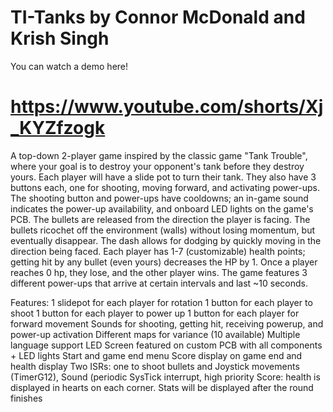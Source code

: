 # TI-Tanks by Connor McDonald and Krish Singh

You can watch a demo here! 

# https://www.youtube.com/shorts/Xj_KYZfzogk

A top-down 2-player game inspired by the classic game "Tank Trouble", where your goal is to destroy your opponent's tank before they destroy yours. Each player will have a slide pot to turn their tank. They also have 3 buttons each, one for shooting, moving forward, and activating power-ups. The shooting button and power-ups have cooldowns; an in-game sound indicates the power-up availability, and onboard LED lights on the game's PCB.  The bullets are released from the direction the player is facing. The bullets ricochet off the environment (walls) without losing momentum, but eventually disappear. The dash allows for dodging by quickly moving in the direction being faced. Each player has 1-7 (customizable) health points; getting hit by any bullet (even yours) decreases the HP by 1. Once a player reaches 0 hp, they lose, and the other player wins. The game features 3 different power-ups that arrive at certain intervals and last ~10 seconds.

Features:
1 slidepot for each player for rotation
1 button for each player to shoot
1 button for each player to power up
1 button for each player for forward movement
Sounds for shooting, getting hit, receiving powerup, and power-up activation
Different maps for variance (10 available)
Multiple language support
LED Screen featured on custom PCB with all components + LED lights
Start and game end menu
Score display on game end and health display
Two ISRs: one to shoot bullets and Joystick movements (TimerG12), Sound (periodic SysTick interrupt, high priority
Score: health is displayed in hearts on each corner. Stats will be displayed after the round finishes



